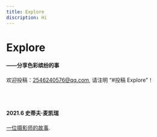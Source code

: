 ```yaml
---
title: Explore  
discription: Hi  
---
```


# Explore  

#### ——分享色彩缤纷的事    

欢迎投稿：2546240576@qq.com, 请注明  “#投稿 Explore”！    

<br />  
<br />  

#### 2021.6 史蒂夫·麦凯瑞  

[一位摄影师的故事](http://www.360doc.com/content/19/0720/12/7793103_849933739.shtml).  

